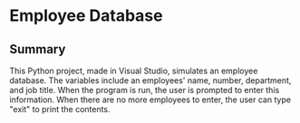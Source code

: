# Employee Database
## Summary

This Python project, made in Visual Studio, simulates an employee database. The variables include an employees' name, number, department, and job title. When the program is run, the user is prompted to enter this information. When there are no more employees to enter, the user can type "exit" to print the contents.
